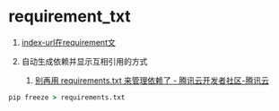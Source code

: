 # requirement_txt

1. [index-url在requirement文](index-url在requirement文件.md)

2. 自动生成依赖并显示互相引用的方式
   1. [别再用 requirements.txt 来管理依赖了 - 腾讯云开发者社区-腾讯云](https://cloud.tencent.com/developer/article/1943416)


```cmd
pip freeze > requirements.txt
```